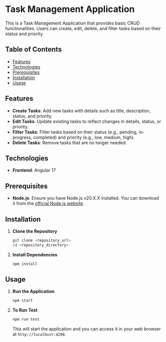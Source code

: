 
# Task Management Application

This is a Task Management Application that provides basic CRUD functionalities. Users can create, edit, delete, and filter tasks based on their status and priority.

## Table of Contents

- [Features](#features)
- [Technologies](#technologies)
- [Prerequisites](#prerequisites)
- [Installation](#installation)
- [Usage](#usage)

## Features

- **Create Tasks**: Add new tasks with details such as title, description, status, and priority.
- **Edit Tasks**: Update existing tasks to reflect changes in details, status, or priority.
- **Filter Tasks**: Filter tasks based on their status (e.g., pending, in-progress, completed) and priority (e.g., low, medium, high).
- **Delete Tasks**: Remove tasks that are no longer needed.

## Technologies

- **Frontend**: Angular 17

## Prerequisites

- **Node.js**: Ensure you have Node.js v20.X.X installed. You can download it from the [official Node.js website](https://nodejs.org/).

## Installation

1. **Clone the Repository**

   ```bash
   git clone <repository_url>
   cd <repository_directory>
   ```

2. **Install Dependencies**

   ```bash
   npm install
   ```

## Usage

1. **Run the Application**

   ```bash
   npm start
   ```

2. **To Run Test**

   ```bash
   npm run test
   ```

   This will start the application and you can access it in your web browser at `http://localhost:4200`.
